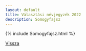 ```yaml
---
layout: default
title: Választási névjegyzék 2022
description: Somogyfajsz
---
```


{% include Somogyfajsz.html %}

[Vissza](./)
